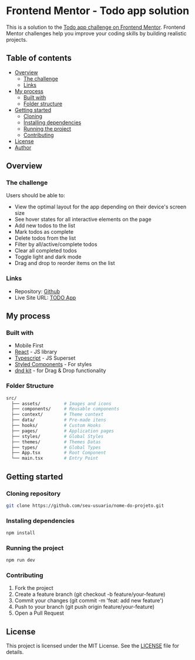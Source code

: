 # Frontend Mentor - Todo app solution

This is a solution to the [Todo app challenge on Frontend Mentor](https://www.frontendmentor.io/challenges/todo-app-Su1_KokOW). Frontend Mentor challenges help you improve your coding skills by building realistic projects. 

## Table of contents

- [Overview](#overview)
  - [The challenge](#the-challenge)
  - [Links](#links)
- [My process](#my-process)
  - [Built with](#built-with)
  - [Folder structure](#folder-structure)
- [Getting started](#getting-started)
  - [Cloning](#cloning-repository)
  - [Ínstalling dependencies](#instaling-dependencies)
  - [Running the project](#running-the-project)
  - [Contributing](#contributing)
- [License](#license)
- [Author](#author)

## Overview

### The challenge

Users should be able to:

- View the optimal layout for the app depending on their device's screen size
- See hover states for all interactive elements on the page
- Add new todos to the list
- Mark todos as complete
- Delete todos from the list
- Filter by all/active/complete todos
- Clear all completed todos
- Toggle light and dark mode
- Drag and drop to reorder items on the list

### Links

- Repository: [Github](https://github.com/Gafariias/todo_app)
- Live Site URL: [TODO App](https://gafariias.github.io/todo_app/)

## My process

### Built with

- Mobile First
- [React](https://reactjs.org/) - JS library
- [Typescript](https://www.typescriptlang.org/) - JS Superset
- [Styled Components](https://styled-components.com/) - For styles
- [dnd kit](https://dndkit.com/) - for Drag & Drop functionality

### Folder Structure

```bash
src/
  ├── assets/         # Images and icons
  ├── components/     # Reusable components
  ├── context/        # Theme context
  ├── data/           # Pre-made itens
  ├── hooks/          # Custom Hooks
  ├── pages/          # Application pages
  ├── styles/         # Global Styles
  ├── themes/         # Themes Datas
  ├── types/          # Global Types
  ├── App.tsx         # Root Component
  └── main.tsx        # Entry Point
```

## Getting started
### Cloning repository
```bash
git clone https://github.com/seu-usuario/nome-do-projeto.git
```

### Instaling dependencies
```bash
npm install
```

### Running the project
```bash
npm run dev
```
### Contributing
1. Fork the project
2. Create a feature branch (git checkout -b feature/your-feature)
3. Commit your changes (git commit -m 'feat: add new feature')
4. Push to your branch (git push origin feature/your-feature)
5. Open a Pull Request

## License
This project is licensed under the MIT License.
See the [LICENSE](./LICENSE) file for details.

